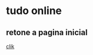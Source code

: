 <html lang="pt-br">
<head>
    <meta charset="UTF-8">
    <meta http-equiv="X-UA-Compatible" content="IE=edge">
    <meta name="viewport" content="width=device-width, initial-scale=1.0">
    <meta http-equiv="refresh" content="0; url="https://tudoline.github.io/gomes">
    <title>Document</title>
</head>
<body>
    <h1><strong>tudo online</strong></h1>
    <h2>retone a pagina inicial</h2>
    <a href=""> clik</a>
</body>
</html>
